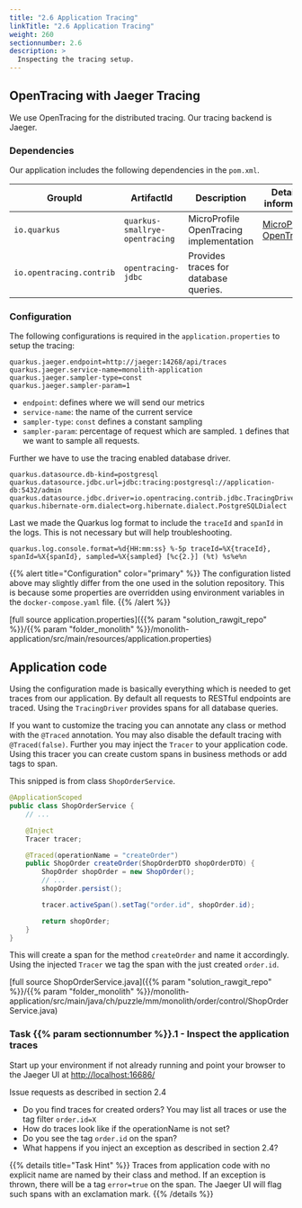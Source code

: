 ```yaml
---
title: "2.6 Application Tracing"
linkTitle: "2.6 Application Tracing" 
weight: 260
sectionnumber: 2.6
description: >
  Inspecting the tracing setup.
---
```



## OpenTracing with Jaeger Tracing

We use OpenTracing for the distributed tracing. Our tracing backend is Jaeger.


### Dependencies

Our application includes the following dependencies in the `pom.xml`.

| GroupId                  | ArtifactId                     | Description                             | Detailed information                                                                                                                                    |
|--------------------------|--------------------------------|-----------------------------------------|---------------------------------------------------------------------------------------------------------------------------------------------------------|
| `io.quarkus`             | `quarkus-smallrye-opentracing` | MicroProfile OpenTracing implementation | [MicroProfile OpenTracing](https://github.com/eclipse/microprofile-opentracing/blob/main/spec/src/main/asciidoc/microprofile-opentracing-spec.asciidoc) |
| `io.opentracing.contrib` | `opentracing-jdbc`             | Provides traces for database queries.   |                                                                                                                                                         |


### Configuration

The following configurations is required in the `application.properties` to setup the tracing:

```
quarkus.jaeger.endpoint=http://jaeger:14268/api/traces
quarkus.jaeger.service-name=monolith-application
quarkus.jaeger.sampler-type=const
quarkus.jaeger.sampler-param=1
```

* `endpoint`: defines where we will send our metrics
* `service-name`: the name of the current service
* `sampler-type`: `const` defines a constant sampling
* `sampler-param`: percentage of request which are sampled. `1` defines that we want to sample all requests.

Further we have to use the tracing enabled database driver.

```
quarkus.datasource.db-kind=postgresql
quarkus.datasource.jdbc.url=jdbc:tracing:postgresql://application-db:5432/admin
quarkus.datasource.jdbc.driver=io.opentracing.contrib.jdbc.TracingDriver
quarkus.hibernate-orm.dialect=org.hibernate.dialect.PostgreSQLDialect
```

Last we made the Quarkus log format to include the `traceId` and `spanId` in the logs. This is not necessary but will
help troubleshooting.

```
quarkus.log.console.format=%d{HH:mm:ss} %-5p traceId=%X{traceId}, spanId=%X{spanId}, sampled=%X{sampled} [%c{2.}] (%t) %s%e%n
```

{{% alert title="Configuration" color="primary" %}}
The configuration listed above may slightly differ from the one used in the solution repository. This is because some
properties are overridden using environment variables in the `docker-compose.yaml` file.
{{% /alert %}}


[full source application.properties]({{% param "solution_rawgit_repo" %}}/{{% param "folder_monolith" %}}/monolith-application/src/main/resources/application.properties)


## Application code

Using the configuration made is basically everything which is needed to get traces from our application. By default all requests to
RESTful endpoints are traced. Using the `TracingDriver` provides spans for all database queries.

If you want to customize the tracing you can annotate any class or method with the `@Traced` annotation. You may also
disable the default tracing with `@Traced(false)`. Further you may inject the `Tracer` to your application code. Using
this tracer you can create custom spans in business methods or add tags to span.

This snipped is from class `ShopOrderService`.
```java
@ApplicationScoped
public class ShopOrderService {
    // ...

    @Inject
    Tracer tracer;

    @Traced(operationName = "createOrder")
    public ShopOrder createOrder(ShopOrderDTO shopOrderDTO) {
        ShopOrder shopOrder = new ShopOrder();
        // ...
        shopOrder.persist();

        tracer.activeSpan().setTag("order.id", shopOrder.id);

        return shopOrder;
    }
}
```

This will create a span for the method `createOrder` and name it accordingly. Using the injected `Tracer` we tag the span
with the just created `order.id`.

[full source ShopOrderService.java]({{% param "solution_rawgit_repo" %}}/{{% param "folder_monolith" %}}/monolith-application/src/main/java/ch/puzzle/mm/monolith/order/control/ShopOrderService.java)


### Task {{% param sectionnumber %}}.1 - Inspect the application traces

Start up your environment if not already running and point your browser to the Jaeger UI at [http://localhost:16686/](http://localhost:16686/)

Issue requests as described in section 2.4

* Do you find traces for created orders? You may list all traces or use the tag filter `order.id=X`
* How do traces look like if the operationName is not set?
* Do you see the tag `order.id` on the span?
* What happens if you inject an exception as described in section 2.4?

{{% details title="Task Hint" %}}
Traces from application code with no explicit name are named by their class and method. If an exception is thrown, there
will be a tag `error=true` on the span. The Jaeger UI will flag such spans with an exclamation mark.
{{% /details %}}
